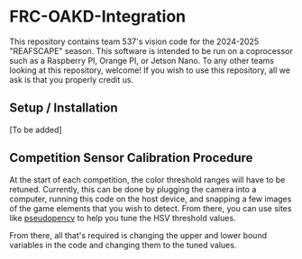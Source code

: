 # FRC-OAKD-Integration
This repository contains team 537's vision code for the 2024-2025 "REAFSCAPE" season. This software is intended to be run on a coprocessor such as a Raspberry PI, Orange PI, or Jetson Nano. To any other teams looking at this repository, welcome! If you wish to use this repository, all we ask is that you properly credit us.

## Setup / Installation
[To be added]

## Competition Sensor Calibration Procedure
At the start of each competition, the color threshold ranges will have to be retuned. Currently, this can be done by plugging the camera into a computer, running this code on the host device, and snapping a few images of the game elements that you wish to detect. From there, you can use sites like [pseudopencv](https://pseudopencv.site/utilities/hsvcolormask/) to help you tune the HSV threshold values.

From there, all that's required is changing the upper and lower bound variables in the code and changing them to the tuned values.
